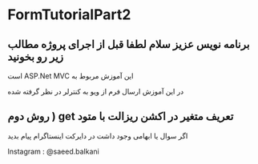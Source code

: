 # FormTutorialPart2
برنامه نویس عزیز سلام
لطفا قبل از اجرای پروژه مطالب زیر رو بخونید
---------------------------------------
است ASP.Net MVC  این آموزش مربوط به

در این آموزش ارسال فرم از ویو به کنترلر در نظر گرفته شده

روش دوم ) get تعریف متغیر در اکشن ریزالت با متود
----------------------------------
اگر سوال یا ابهامی وجود داشت در دایرکت اینستاگرام پیام بدید

Instagram : @saeed.balkani

